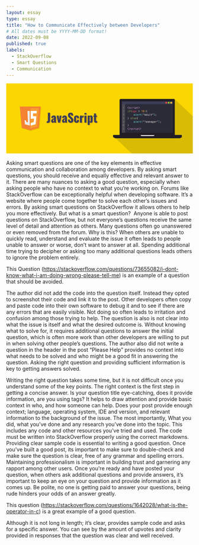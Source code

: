 ```yaml
---
layout: essay
type: essay
title: "How to Communicate Effectively between Developers"
# All dates must be YYYY-MM-DD format!
date: 2022-09-08
published: true
labels:
  - StackOverflow
  - Smart Questions
  - Communication
---
```


<img width="1000px" class="rounded float-start pe-4" src="../img/javascript-illustration.png">

Asking smart questions are one of the key elements in effective communication and collaboration among developers. By asking smart questions, you should receive and equally effective and relevant answer to it. There are many nuances to asking a good question, especially when asking people who have no context to what you’re working on. Forums like StackOverflow can be exceptionally helpful when developing software. It’s a website where people come together to solve each other’s issues and errors. By asking smart questions on StackOverflow it allows others to help you more effectively. But what is a smart question? 
Anyone is able to post questions on StackOverflow, but not everyone’s questions receive the same level of detail and attention as others. Many questions often go unanswered or even removed from the forum. Why is this? When others are unable to quickly read, understand and evaluate the issue it often leads to people unable to answer or worse, don’t want to answer at all. Spending additional time trying to decipher or asking too many additional questions leads others to ignore the problem entirely. 

This Question (https://stackoverflow.com/questions/73655082/i-dont-know-what-i-am-doing-wrong-please-tell-me) is an example of a question that should be avoided. 

The author did not add the code into the question itself. Instead they opted to screenshot their code and link it to the post. Other developers often copy and paste code into their own software to debug it and to see if there are any errors that are easily visible. Not doing so often leads to irritation and confusion among those trying to help. The question is also is not clear into what the issue is itself and what the desired outcome is. Without knowing what to solve for, it requires additional questions to answer the initial question, which is often more work than other developers are willing to put in when solving other people’s questions. The author also did not write a question in the header in the post “Please Help” provides no context into what needs to be solved and who might be a good fit in answering the question. Asking the right question and providing sufficient information is key to getting answers solved.

Writing the right question takes some time, but it is not difficult once you understand some of the key points. The right context is the first step in getting a concise answer. Is your question title eye-catching, does it provide information, are you using tags? It helps to draw attention and provide basic context in who, and how someone can help. Does your post provide enough context; language, operating system, IDE and version, and relevant information to the background of the issue. The most importantly, What you did, what you’ve done and any research you’ve done into the topic. This includes any code and other resources you’ve tried and used. The code must be written into StackOverflow properly using the correct markdowns. Providing clear sample code is essential to writing a good question. Once you’ve built a good post, its important to make sure to double-check and make sure the question is clear, free of any grammar and spelling errors. Maintaining professionalism is important in building trust and garnering any rapport among other users. Once you're ready and have posted your question, when others ask additional questions and provide answers, it’s important to keep an eye on your question and provide information as it comes up. Be polite, no one is getting paid to answer your questions, being rude hinders your odds of an answer greatly. 

This question (https://stackoverflow.com/questions/1642028/what-is-the-operator-in-c) is a great example of a good question. 

Although it is not long in length; it’s clear, provides sample code and asks for a specific answer. You can see by the amount of upvotes and clarity provided in responses that the question was clear and well received.
